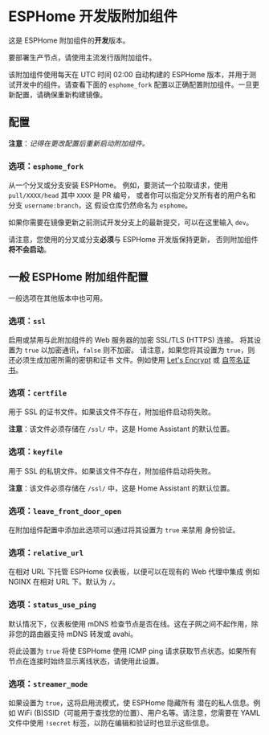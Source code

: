 # ESPHome 开发版附加组件

这是 ESPHome 附加组件的**开发**版本。

要部署生产节点，请使用主流发行版附加组件。

该附加组件使用每天在 UTC 时间 02:00 自动构建的 ESPHome 版本，并用于测试开发中的组件。请查看下面的 `esphome_fork` 配置以正确配置附加组件。一旦更新配置，请确保重新构建镜像。

## 配置

**注意**：_记得在更改配置后重新启动附加组件。_

### 选项：`esphome_fork`

从一个分叉或分支安装 ESPHome。
例如，要测试一个拉取请求，使用 `pull/XXXX/head` 其中 `XXXX` 是 PR 编号，
或者你可以指定分叉所有者的用户名和分支 `username:branch`，这
假设仓库仍然命名为 `esphome`。

如果你需要在镜像更新之前测试开发分支上的最新提交，可以在这里输入 `dev`。

请注意，您使用的分叉或分支**必须**与 ESPHome 开发版保持更新，
否则附加组件**将不会启动**。

## 一般 ESPHome 附加组件配置

一般选项在其他版本中也可用。

### 选项：`ssl`

启用或禁用与此附加组件的 Web 服务器的加密 SSL/TLS (HTTPS) 连接。
将其设置为 `true` 以加密通讯，`false` 则不加密。
请注意，如果您将其设置为 `true`，则还必须生成加密所需的密钥和证书
文件。例如使用 [Let's Encrypt](https://www.home-assistant.io/addons/lets_encrypt/)
或 [自签名证书](https://www.home-assistant.io/docs/ecosystem/certificates/tls_self_signed_certificate/)。

### 选项：`certfile`

用于 SSL 的证书文件。如果该文件不存在，附加组件启动将失败。

**注意**：该文件必须存储在 `/ssl/` 中，这是 Home Assistant 的默认位置。

### 选项：`keyfile`

用于 SSL 的私钥文件。如果该文件不存在，附加组件启动将失败。

**注意**：该文件必须存储在 `/ssl/` 中，这是 Home Assistant 的默认位置。

### 选项：`leave_front_door_open`

在附加组件配置中添加此选项可以通过将其设置为 `true` 来禁用
身份验证。

### 选项：`relative_url`

在相对 URL 下托管 ESPHome 仪表板，以便可以在现有的 Web 代理中集成
例如 NGINX 在相对 URL 下。默认为 `/`。

### 选项：`status_use_ping`

默认情况下，仪表板使用 mDNS 检查节点是否在线。这在子网之间不起作用，除非您的路由器支持 mDNS 转发或 avahi。

将此设置为 `true` 将使 ESPHome 使用 ICMP ping 请求获取节点状态。如果所有节点在连接时始终显示离线状态，请使用此设置。

### 选项：`streamer_mode`

如果设置为 `true`，这将启用流模式，使 ESPHome 隐藏所有
潜在的私人信息。例如 WiFi (B)SSID（可能用于查找您的位置）、用户名等。请注意，您需要在 YAML 文件中使用
`!secret` 标签，以防在编辑和验证时也显示这些信息。